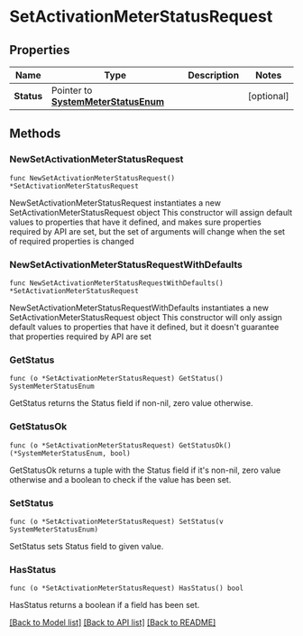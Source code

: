 # SetActivationMeterStatusRequest

## Properties

Name | Type | Description | Notes
------------ | ------------- | ------------- | -------------
**Status** | Pointer to [**SystemMeterStatusEnum**](SystemMeterStatusEnum.md) |  | [optional] 

## Methods

### NewSetActivationMeterStatusRequest

`func NewSetActivationMeterStatusRequest() *SetActivationMeterStatusRequest`

NewSetActivationMeterStatusRequest instantiates a new SetActivationMeterStatusRequest object
This constructor will assign default values to properties that have it defined,
and makes sure properties required by API are set, but the set of arguments
will change when the set of required properties is changed

### NewSetActivationMeterStatusRequestWithDefaults

`func NewSetActivationMeterStatusRequestWithDefaults() *SetActivationMeterStatusRequest`

NewSetActivationMeterStatusRequestWithDefaults instantiates a new SetActivationMeterStatusRequest object
This constructor will only assign default values to properties that have it defined,
but it doesn't guarantee that properties required by API are set

### GetStatus

`func (o *SetActivationMeterStatusRequest) GetStatus() SystemMeterStatusEnum`

GetStatus returns the Status field if non-nil, zero value otherwise.

### GetStatusOk

`func (o *SetActivationMeterStatusRequest) GetStatusOk() (*SystemMeterStatusEnum, bool)`

GetStatusOk returns a tuple with the Status field if it's non-nil, zero value otherwise
and a boolean to check if the value has been set.

### SetStatus

`func (o *SetActivationMeterStatusRequest) SetStatus(v SystemMeterStatusEnum)`

SetStatus sets Status field to given value.

### HasStatus

`func (o *SetActivationMeterStatusRequest) HasStatus() bool`

HasStatus returns a boolean if a field has been set.


[[Back to Model list]](../README.md#documentation-for-models) [[Back to API list]](../README.md#documentation-for-api-endpoints) [[Back to README]](../README.md)


